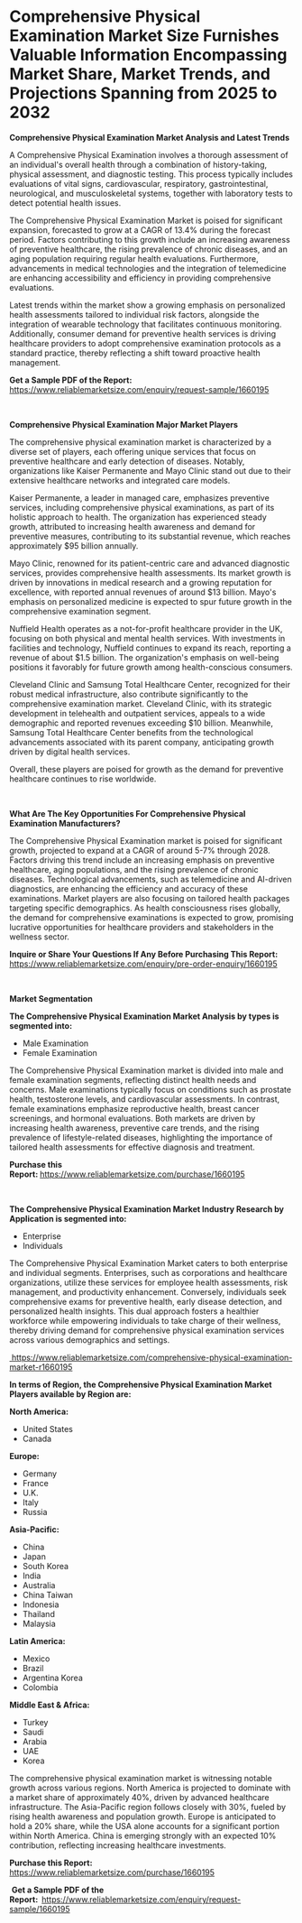 <p><h1>Comprehensive Physical Examination Market Size Furnishes Valuable Information Encompassing Market Share, Market Trends, and Projections Spanning from 2025 to 2032</h1></p><p><strong>Comprehensive Physical Examination Market Analysis and Latest Trends</strong></p>
<p><p>A Comprehensive Physical Examination involves a thorough assessment of an individual's overall health through a combination of history-taking, physical assessment, and diagnostic testing. This process typically includes evaluations of vital signs, cardiovascular, respiratory, gastrointestinal, neurological, and musculoskeletal systems, together with laboratory tests to detect potential health issues.</p><p>The Comprehensive Physical Examination Market is poised for significant expansion, forecasted to grow at a CAGR of 13.4% during the forecast period. Factors contributing to this growth include an increasing awareness of preventive healthcare, the rising prevalence of chronic diseases, and an aging population requiring regular health evaluations. Furthermore, advancements in medical technologies and the integration of telemedicine are enhancing accessibility and efficiency in providing comprehensive evaluations.</p><p>Latest trends within the market show a growing emphasis on personalized health assessments tailored to individual risk factors, alongside the integration of wearable technology that facilitates continuous monitoring. Additionally, consumer demand for preventive health services is driving healthcare providers to adopt comprehensive examination protocols as a standard practice, thereby reflecting a shift toward proactive health management.</p></p>
<p><strong>Get a Sample PDF of the Report:&nbsp;</strong> <a href="https://www.reliablemarketsize.com/enquiry/request-sample/1660195?utm_campaign=2482&utm_medium=2&utm_source=Github&utm_content=ia&utm_term=13042025&utm_id=comprehensive-physical-examination">https://www.reliablemarketsize.com/enquiry/request-sample/1660195</a></p>
<p>&nbsp;</p>
<p><strong>Comprehensive Physical Examination Major Market Players</strong></p>
<p><p>The comprehensive physical examination market is characterized by a diverse set of players, each offering unique services that focus on preventive healthcare and early detection of diseases. Notably, organizations like Kaiser Permanente and Mayo Clinic stand out due to their extensive healthcare networks and integrated care models.</p><p>Kaiser Permanente, a leader in managed care, emphasizes preventive services, including comprehensive physical examinations, as part of its holistic approach to health. The organization has experienced steady growth, attributed to increasing health awareness and demand for preventive measures, contributing to its substantial revenue, which reaches approximately $95 billion annually.</p><p>Mayo Clinic, renowned for its patient-centric care and advanced diagnostic services, provides comprehensive health assessments. Its market growth is driven by innovations in medical research and a growing reputation for excellence, with reported annual revenues of around $13 billion. Mayo's emphasis on personalized medicine is expected to spur future growth in the comprehensive examination segment.</p><p>Nuffield Health operates as a not-for-profit healthcare provider in the UK, focusing on both physical and mental health services. With investments in facilities and technology, Nuffield continues to expand its reach, reporting a revenue of about $1.5 billion. The organization's emphasis on well-being positions it favorably for future growth among health-conscious consumers.</p><p>Cleveland Clinic and Samsung Total Healthcare Center, recognized for their robust medical infrastructure, also contribute significantly to the comprehensive examination market. Cleveland Clinic, with its strategic development in telehealth and outpatient services, appeals to a wide demographic and reported revenues exceeding $10 billion. Meanwhile, Samsung Total Healthcare Center benefits from the technological advancements associated with its parent company, anticipating growth driven by digital health services.</p><p>Overall, these players are poised for growth as the demand for preventive healthcare continues to rise worldwide.</p></p>
<p>&nbsp;</p>
<p><strong>What Are The Key Opportunities For Comprehensive Physical Examination Manufacturers?</strong></p>
<p><p>The Comprehensive Physical Examination market is poised for significant growth, projected to expand at a CAGR of around 5-7% through 2028. Factors driving this trend include an increasing emphasis on preventive healthcare, aging populations, and the rising prevalence of chronic diseases. Technological advancements, such as telemedicine and AI-driven diagnostics, are enhancing the efficiency and accuracy of these examinations. Market players are also focusing on tailored health packages targeting specific demographics. As health consciousness rises globally, the demand for comprehensive examinations is expected to grow, promising lucrative opportunities for healthcare providers and stakeholders in the wellness sector.</p></p>
<p><strong>Inquire or Share Your Questions If Any Before Purchasing This Report:</strong> <a href="https://www.reliablemarketsize.com/enquiry/pre-order-enquiry/1660195?utm_campaign=2482&utm_medium=2&utm_source=Github&utm_content=ia&utm_term=13042025&utm_id=comprehensive-physical-examination">https://www.reliablemarketsize.com/enquiry/pre-order-enquiry/1660195</a></p>
<p>&nbsp;</p>
<p><strong>Market Segmentation</strong></p>
<p><strong>The Comprehensive Physical Examination Market Analysis by types is segmented into:</strong></p>
<p><ul><li>Male Examination</li><li>Female Examination</li></ul></p>
<p><p>The Comprehensive Physical Examination market is divided into male and female examination segments, reflecting distinct health needs and concerns. Male examinations typically focus on conditions such as prostate health, testosterone levels, and cardiovascular assessments. In contrast, female examinations emphasize reproductive health, breast cancer screenings, and hormonal evaluations. Both markets are driven by increasing health awareness, preventive care trends, and the rising prevalence of lifestyle-related diseases, highlighting the importance of tailored health assessments for effective diagnosis and treatment.</p></p>
<p><strong>Purchase this Report:&nbsp;</strong><a href="https://www.reliablemarketsize.com/purchase/1660195?utm_campaign=2482&utm_medium=2&utm_source=Github&utm_content=ia&utm_term=13042025&utm_id=comprehensive-physical-examination">https://www.reliablemarketsize.com/purchase/1660195</a></p>
<p>&nbsp;</p>
<p><strong>The Comprehensive Physical Examination Market Industry Research by Application is segmented into:</strong></p>
<p><ul><li>Enterprise</li><li>Individuals</li></ul></p>
<p><p>The Comprehensive Physical Examination Market caters to both enterprise and individual segments. Enterprises, such as corporations and healthcare organizations, utilize these services for employee health assessments, risk management, and productivity enhancement. Conversely, individuals seek comprehensive exams for preventive health, early disease detection, and personalized health insights. This dual approach fosters a healthier workforce while empowering individuals to take charge of their wellness, thereby driving demand for comprehensive physical examination services across various demographics and settings.</p></p>
<p><a href="https://www.reliablemarketsize.com/comprehensive-physical-examination-market-r1660195?utm_campaign=2482&utm_medium=2&utm_source=Github&utm_content=ia&utm_term=13042025&utm_id=comprehensive-physical-examination">&nbsp;https://www.reliablemarketsize.com/comprehensive-physical-examination-market-r1660195</a></p>
<p><strong>In terms of Region, the Comprehensive Physical Examination Market Players available by Region are:</strong></p>
<p>
    <p> <strong> North America: </strong>
        <ul>
            <li>United States</li>
            <li>Canada</li>
        </ul>
        </p> 
    <p> <strong> Europe: </strong>
        <ul>
            <li>Germany</li>
            <li>France</li>
            <li>U.K.</li>
            <li>Italy</li>
            <li>Russia</li>
        </ul>
        </p> 
    <p> <strong> Asia-Pacific: </strong>
        <ul>
            <li>China</li>
            <li>Japan</li>
            <li>South Korea</li>
            <li>India</li>
            <li>Australia</li>
            <li>China Taiwan</li>
            <li>Indonesia</li>
            <li>Thailand</li>
            <li>Malaysia</li>
        </ul>
        </p> 
    <p> <strong> Latin America: </strong>
        <ul>
            <li>Mexico</li>
            <li>Brazil</li>
            <li>Argentina Korea</li>
            <li>Colombia</li>
        </ul>
        </p> 
    <p> <strong> Middle East & Africa: </strong>
        <ul>
            <li>Turkey</li>
            <li>Saudi</li>
            <li>Arabia</li>
            <li>UAE</li>
            <li>Korea</li>
        </ul>
    </p>
    </p>
<p><p>The comprehensive physical examination market is witnessing notable growth across various regions. North America is projected to dominate with a market share of approximately 40%, driven by advanced healthcare infrastructure. The Asia-Pacific region follows closely with 30%, fueled by rising health awareness and population growth. Europe is anticipated to hold a 20% share, while the USA alone accounts for a significant portion within North America. China is emerging strongly with an expected 10% contribution, reflecting increasing healthcare investments.</p></p>
<p><strong>Purchase this Report: </strong><a href="https://www.reliablemarketsize.com/purchase/1660195?utm_campaign=2482&utm_medium=2&utm_source=Github&utm_content=ia&utm_term=13042025&utm_id=comprehensive-physical-examination">https://www.reliablemarketsize.com/purchase/1660195</a></p>
<p>&nbsp;<strong>Get a Sample PDF of the Report:&nbsp;&nbsp;</strong><a href="https://www.reliablemarketsize.com/enquiry/request-sample/1660195?utm_campaign=2482&utm_medium=2&utm_source=Github&utm_content=ia&utm_term=13042025&utm_id=comprehensive-physical-examination">https://www.reliablemarketsize.com/enquiry/request-sample/1660195</a></p>
<p><strong></strong></p>
<p><p></p><p></p><p></p></p>